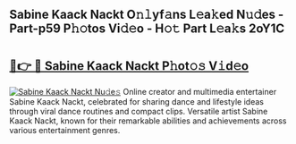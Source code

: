 ## Sabine Kaack Nackt O𝚗𝚕yf𝚊ns L𝚎a𝚔ed N𝚞𝚍es - Part-p59 P𝚑𝚘tos Vi𝚍𝚎o - H𝚘𝚝 Part L𝚎a𝚔s 2oY1C

# <h2><a href="http://kfd23jl.oniu.top/?m=Sabine+Kaack+Nackt">🔗👉 🔴 Sabine Kaack Nackt P𝚑ot𝚘𝚜 V𝚒d𝚎o</a></h2>

[![Sabine Kaack Nackt Nu𝚍e𝚜](https://i.imgur.com/0qMVB7G.gif)](http://kfd23jl.oniu.top/?m=Sabine+Kaack+Nackt)
Online creator and multimedia entertainer Sabine Kaack Nackt, celebrated for sharing dance and lifestyle ideas through viral dance routines and compact clips. Versatile artist Sabine Kaack Nackt, known for their remarkable abilities and achievements across various entertainment genres.  
